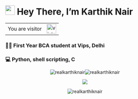 # <img src="https://github.com/iamshubhamg/iamshubhamg/blob/master/Assests/Hi.gif" width="30px"> Hey There, I’m Karthik Nair

<table>
  <tr>
    <td>You are visitor</td>
    <td><img src="https://profile-counter.glitch.me/realKarthikNair/count.svg" alt="vistor count" height="30" /></td>
  </tr>
</table>

### 👨‍💻 First Year BCA student at Vips, Delhi
### 💻 Python, shell scripting, C

<p align="center"> <img src="https://github-readme-stats.vercel.app/api?username=realkarthiknair&show_icons=true&hide_border=true&theme=tokyonight" alt="realkarthiknair" /><img src="https://github-readme-streak-stats.herokuapp.com/?user=realkarthiknair&hide_border=true&theme=tokyonight" alt="realkarthiknair" /></p>
<p align="center"><img src = "https://github-readme-stats.vercel.app/api/top-langs/?username=realkarthiknair&theme=radical"></p>
<p align="center"> <img src="https://activity-graph.herokuapp.com/graph?username=realkarthiknair&bg_color=1F222E&color=F8D866&line=F85D7F&point=FFFFFF&hide_border=false" alt="realkarthiknair" /> </p>
